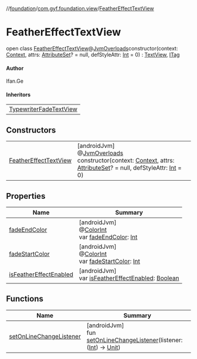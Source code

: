 //[foundation](../../../index.md)/[com.gyf.foundation.view](../index.md)/[FeatherEffectTextView](index.md)

# FeatherEffectTextView

open class [FeatherEffectTextView](index.md)@[JvmOverloads](https://kotlinlang.org/api/core/kotlin-stdlib/kotlin.jvm/-jvm-overloads/index.html)constructor(context: [Context](https://developer.android.com/reference/kotlin/android/content/Context.html), attrs: [AttributeSet](https://developer.android.com/reference/kotlin/android/util/AttributeSet.html)? = null, defStyleAttr: [Int](https://kotlinlang.org/api/core/kotlin-stdlib/kotlin/-int/index.html) = 0) : [TextView](https://developer.android.com/reference/kotlin/android/widget/TextView.html), [ITag](../../com.gyf.foundation.ext.log/-i-tag/index.md)

#### Author

Ifan.Ge

#### Inheritors

| |
|---|
| [TypewriterFadeTextView](../-typewriter-fade-text-view/index.md) |

## Constructors

| | |
|---|---|
| [FeatherEffectTextView](-feather-effect-text-view.md) | [androidJvm]<br>@[JvmOverloads](https://kotlinlang.org/api/core/kotlin-stdlib/kotlin.jvm/-jvm-overloads/index.html)<br>constructor(context: [Context](https://developer.android.com/reference/kotlin/android/content/Context.html), attrs: [AttributeSet](https://developer.android.com/reference/kotlin/android/util/AttributeSet.html)? = null, defStyleAttr: [Int](https://kotlinlang.org/api/core/kotlin-stdlib/kotlin/-int/index.html) = 0) |

## Properties

| Name | Summary |
|---|---|
| [fadeEndColor](fade-end-color.md) | [androidJvm]<br>@[ColorInt](https://developer.android.com/reference/kotlin/androidx/annotation/ColorInt.html)<br>var [fadeEndColor](fade-end-color.md): [Int](https://kotlinlang.org/api/core/kotlin-stdlib/kotlin/-int/index.html) |
| [fadeStartColor](fade-start-color.md) | [androidJvm]<br>@[ColorInt](https://developer.android.com/reference/kotlin/androidx/annotation/ColorInt.html)<br>var [fadeStartColor](fade-start-color.md): [Int](https://kotlinlang.org/api/core/kotlin-stdlib/kotlin/-int/index.html) |
| [isFeatherEffectEnabled](is-feather-effect-enabled.md) | [androidJvm]<br>var [isFeatherEffectEnabled](is-feather-effect-enabled.md): [Boolean](https://kotlinlang.org/api/core/kotlin-stdlib/kotlin/-boolean/index.html) |

## Functions

| Name | Summary |
|---|---|
| [setOnLineChangeListener](set-on-line-change-listener.md) | [androidJvm]<br>fun [setOnLineChangeListener](set-on-line-change-listener.md)(listener: ([Int](https://kotlinlang.org/api/core/kotlin-stdlib/kotlin/-int/index.html)) -&gt; [Unit](https://kotlinlang.org/api/core/kotlin-stdlib/kotlin/-unit/index.html)) |